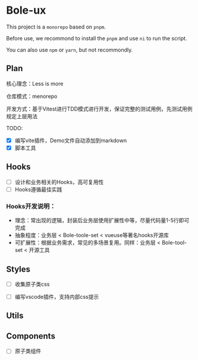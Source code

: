 # Bole-ux

This project is a `monorepo` based on `pnpm`.

Before use, we recommond to install the `pnpm` and use `ni` to run the script.

You can also use `npm` or `yarn`, but not recommondly.

## Plan

核心理念：Less is more

仓库模式：menorepo

开发方式：基于Vitest进行TDD模式进行开发，保证完整的测试用例，先测试用例规定上层用法

TODO:

- [x] 编写vite插件，Demo文件自动添加到markdown
- [x] 脚本工具

## Hooks 

- [ ] 设计和业务相关的Hooks，高可复用性
- [ ] Hooks遵循最佳实践

### Hooks开发说明：
- 理念：常出现的逻辑，封装后业务层使用扩展性中等，尽量代码量1-5行即可完成
- 抽象程度：业务层 < Bole-toole-set < vueuse等著名hooks开源库
- 可扩展性：根据业务需求，常见的多场景复用。同样：业务层 < Bole-tool-set < 开源工具

## Styles

- [ ] 收集原子类css
- [ ] 编写vscode插件，支持内部css提示


## Utils

## Components

- [ ] 原子类组件
